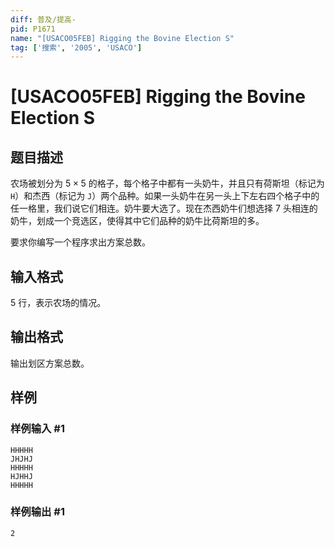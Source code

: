 ```yaml
---
diff: 普及/提高-
pid: P1671
name: "[USACO05FEB] Rigging the Bovine Election S"
tag: ['搜索', '2005', 'USACO']
---
```

# [USACO05FEB] Rigging the Bovine Election S
## 题目描述

农场被划分为 $5\times 5$ 的格子，每个格子中都有一头奶牛，并且只有荷斯坦（标记为 `H`）和杰西（标记为 `J`）两个品种。如果一头奶牛在另一头上下左右四个格子中的任一格里，我们说它们相连。奶牛要大选了。现在杰西奶牛们想选择 $7$ 头相连的奶牛，划成一个竞选区，使得其中它们品种的奶牛比荷斯坦的多。

要求你编写一个程序求出方案总数。

## 输入格式

$5$ 行，表示农场的情况。
## 输出格式

输出划区方案总数。
## 样例

### 样例输入 #1
```
HHHHH
JHJHJ
HHHHH
HJHHJ
HHHHH
```
### 样例输出 #1
```
2
```

